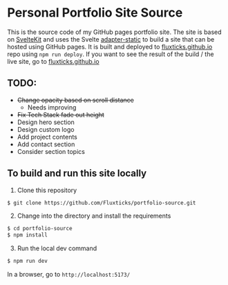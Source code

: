 # Personal Portfolio Site Source

This is the source code of my GitHub pages portfolio site.
The site is based on [SvelteKit](https://kit.svelte.dev) and uses the Svelte [adapter-static](https://kit.svelte.dev/docs/adapter-static) to build a site that can be hosted using GitHub pages.
It is built and deployed to [fluxticks.github.io](https://github.com/Fluxticks/fluxticks.github.io) repo using `npm run deploy`.
If you want to see the result of the build / the live site, go to [fluxticks.github.io](https://fluxticks.github.io)

## TODO:

- ~~Change opacity based on scroll distance~~
  - Needs improving
- ~~Fix Tech Stack fade out height~~
- Design hero section
- Design custom logo
- Add project contents
- Add contact section
- Consider section topics

## To build and run this site locally

1. Clone this repository

```bash
$ git clone https://github.com/Fluxticks/portfolio-source.git
```

2. Change into the directory and install the requirements

```bash
$ cd portfolio-source
$ npm install
```

3. Run the local dev command

```bash
$ npm run dev
```

In a browser, go to `http://localhost:5173/`
